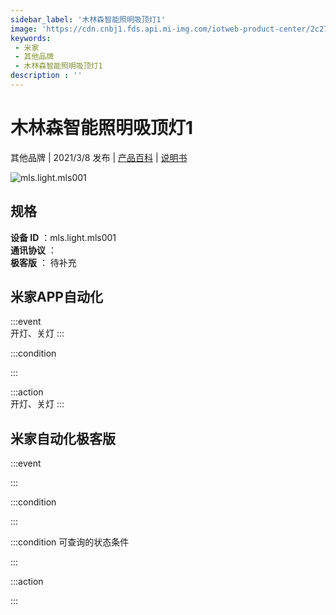 ```yaml
---
sidebar_label: '木林森智能照明吸顶灯1'
image: 'https://cdn.cnbj1.fds.api.mi-img.com/iotweb-product-center/2c27852b86e6d433019577b9c7e0e330_圆灯-168.png?GalaxyAccessKeyId=AKVGLQWBOVIRQ3XLEW&Expires=9223372036854775807&Signature=WYRPPS8+hWyBxlU/3dKAsqec8oM='
keywords: 
 - 米家
 - 其他品牌
 - 木林森智能照明吸顶灯1
description : ''
---
```

# 木林森智能照明吸顶灯1

其他品牌 | 2021/3/8 发布 | [产品百科](https://home.mi.com/webapp/content/baike/product/index.html?model=mls.light.mls001/) | [说明书](https://home.mi.com/views/introduction.html?model=mls.light.mls001&region=cn)

![mls.light.mls001](https://cdn.cnbj1.fds.api.mi-img.com/iotweb-product-center/2c27852b86e6d433019577b9c7e0e330_圆灯-168.png?GalaxyAccessKeyId=AKVGLQWBOVIRQ3XLEW&Expires=9223372036854775807&Signature=WYRPPS8+hWyBxlU/3dKAsqec8oM=)

## 规格  
> 
**设备 ID** ：mls.light.mls001  
**通讯协议** ：  
**极客版**  ： 待补充 


## 米家APP自动化  

:::event  
开灯、关灯
:::

:::condition  

:::

:::action   
开灯、关灯
:::

## 米家自动化极客版  

:::event  

:::

:::condition  

:::

:::condition 可查询的状态条件  

:::

:::action  

:::

        
